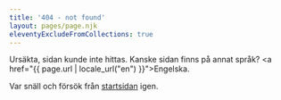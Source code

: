 ```yaml
---
title: '404 - not found'
layout: pages/page.njk
eleventyExcludeFromCollections: true
---
```


<script>
  document.addEventListener("DOMContentLoaded", function() {
    const originalUrl = window.location.href;
    document.getElementById("original-url").textContent = originalUrl;
    console.log("originalUrl", originalUrl);
  });
</script>

Ursäkta, sidan kunde inte hittas. Kanske sidan finns på annat språk?
<a href="{{ page.url | locale_url("en") }}">Engelska</a>.

Var snäll och försök från [startsidan](/) igen.




